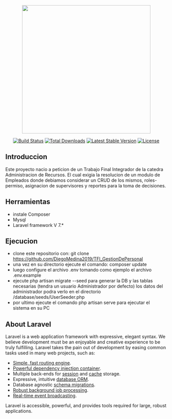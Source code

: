 <p align="center"><img src="https://res.cloudinary.com/dtfbvvkyp/image/upload/v1566331377/laravel-logolockup-cmyk-red.svg" width="400"></p>

<p align="center">
<a href="https://travis-ci.org/laravel/framework"><img src="https://travis-ci.org/laravel/framework.svg" alt="Build Status"></a>
<a href="https://packagist.org/packages/laravel/framework"><img src="https://poser.pugx.org/laravel/framework/d/total.svg" alt="Total Downloads"></a>
<a href="https://packagist.org/packages/laravel/framework"><img src="https://poser.pugx.org/laravel/framework/v/stable.svg" alt="Latest Stable Version"></a>
<a href="https://packagist.org/packages/laravel/framework"><img src="https://poser.pugx.org/laravel/framework/license.svg" alt="License"></a>
</p>

## Introduccion

Este proyecto nacio a peticion de un Trabajo Final Integrador de la catedra Administracion de Recursos.
El cual exigia la resolucion de un modulo de Empleados donde debiamos considerar un CRUD de los mismos, roles-permiso, asignacion de supervisores y reportes para la toma de decisiones.


## Herramientas

 - instale Composer
 - Mysql
 - Laravel framework V 7.*

## Ejecucion

 - clone este repositorio con: git clone https://github.com/DiegoMedina2019/TFI_GestionDePersonal
 - una vez en su directorio ejecute el comando: composer update
 - luego configure el archivo .env tomando como ejemplo el archivo .env.example
 - ejecute php artisan migrate --seed para generar la DB y las tablas necesarias (tendra un usuario Administrador por defecto) los datos del administrador podra verlo en el directorio /database/seeds/UserSeeder.php
 - por ultimo ejecute el comando php artisan serve para ejecutar el sistema en su PC

## About Laravel

Laravel is a web application framework with expressive, elegant syntax. We believe development must be an enjoyable and creative experience to be truly fulfilling. Laravel takes the pain out of development by easing common tasks used in many web projects, such as:

- [Simple, fast routing engine](https://laravel.com/docs/routing).
- [Powerful dependency injection container](https://laravel.com/docs/container).
- Multiple back-ends for [session](https://laravel.com/docs/session) and [cache](https://laravel.com/docs/cache) storage.
- Expressive, intuitive [database ORM](https://laravel.com/docs/eloquent).
- Database agnostic [schema migrations](https://laravel.com/docs/migrations).
- [Robust background job processing](https://laravel.com/docs/queues).
- [Real-time event broadcasting](https://laravel.com/docs/broadcasting).

Laravel is accessible, powerful, and provides tools required for large, robust applications.